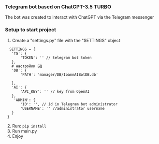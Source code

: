 ### Telegram bot based on ChatGPT-3.5 TURBO  

The bot was created to interact with ChatGPT via the Telegram messenger

### Setup to start project

1) Create a "settings.py" file with the "SETTINGS" object
 ```
   SETTINGS = {
    'TG': {
        'TOKEN': '' // telegram bot token
    },
    # настройки БД
    'DB': {
        'PATH': 'manager/DB/IoannAIBotDB.db'

    },
    'AI': {
        'API_KEY': '' // key from OpenAI
    },
     'ADMIN': {
        'ID': '', // id in Telegram bot administrator
        'USERNAME': '' //administrator username
    }
  }
  ```
2) Run: ```pip install```
3) Run main.py
4) Enjoy
